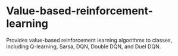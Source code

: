 # Value-based-reinforcement-learning
Provides value-based reinforcement learning algorithms to classes, including Q-learning, Sarsa, DQN, Double DQN, and Duel DQN.
